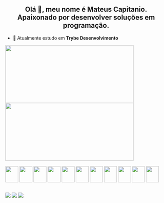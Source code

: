 <h2 align="center">
  Olá 👋, meu nome é Mateus Capitanio.
  <br>
  Apaixonado por desenvolver soluções em programação.
</h2>

- 🔭 Atualmente estudo em **Trybe Desenvolvimento**

<div>
  <a href="https://github.com/MateusCapitanio"><img width="400px" height="180em" src="https://github-readme-stats.vercel.app/api?username=MateusCapitanio&show_icons=true&theme=gruvbox" /></a>
  <a href="https://github.com/MateusCapitanio"><img width="400px" height="180em" src="https://github-readme-stats.vercel.app/api/top-langs/?username=MateusCapitanio&layout=compact&theme=gruvbox" />
    </div></a>

<br>

<div>
  <a href="https://github.com/MateusCapitanio"><img width="40" height="50" src="https://cdn.jsdelivr.net/gh/devicons/devicon/icons/html5/html5-original.svg" /></a>
  <a href="https://github.com/MateusCapitanio"><img width="40" height="50" src="https://cdn.jsdelivr.net/gh/devicons/devicon/icons/css3/css3-original.svg" /></a>
  <a href="https://github.com/MateusCapitanio"><img width="40" height="50" src="https://cdn.jsdelivr.net/gh/devicons/devicon/icons/javascript/javascript-original.svg" /></a>
  <a href="https://github.com/MateusCapitanio"><img width="40" height="50" src="https://cdn.jsdelivr.net/gh/devicons/devicon/icons/typescript/typescript-original.svg" /></a>
  <a href="https://github.com/MateusCapitanio"><img width="40" height="50" src="https://cdn.jsdelivr.net/gh/devicons/devicon/icons/react/react-original.svg" /></a>
  <a href="https://github.com/MateusCapitanio"><img width="40" height="50" src="https://cdn.jsdelivr.net/gh/devicons/devicon/icons/nodejs/nodejs-original.svg" /></a>
  <a href="https://github.com/MateusCapitanio"><img width="40" height="50" src="https://cdn.jsdelivr.net/gh/devicons/devicon/icons/sequelize/sequelize-original.svg" /></a>
  <a href="https://github.com/MateusCapitanio"><img width="40" height="50" src="https://cdn.jsdelivr.net/gh/devicons/devicon/icons/mysql/mysql-original.svg" /></a>
  <a href="https://github.com/MateusCapitanio"><img width="40" height="50" src="https://cdn.jsdelivr.net/gh/devicons/devicon/icons/mongodb/mongodb-original.svg" /></a>
  <a href="https://github.com/MateusCapitanio"><img width="40" height="50" src="https://cdn.jsdelivr.net/gh/devicons/devicon/icons/docker/docker-original.svg" /></a>
  <a href="https://github.com/MateusCapitanio"><img width="40" height="50" src="https://cdn.jsdelivr.net/gh/devicons/devicon/icons/git/git-original.svg" /></a>
</div>

##

<div>
  <a target="_blank" href="mailto:mateuscapitaniowork@gmail.com"><img src="https://img.shields.io/badge/Gmail-D14836?style=for-the-badge&logo=gmail&logoColor=white" /></a>
  <a target="_blank" href="https://www.instagram.com/mateus.capitanio"><img src="https://img.shields.io/badge/Instagram-E4405F?style=for-the-badge&logo=instagram&logoColor=white" /></a>
  <a target="_blank" href="https://linkedin.com/in/mateuscapitanio"><img src="https://img.shields.io/badge/LinkedIn-0077B5?style=for-the-badge&logo=linkedin&logoColor=white" /></a>
</div>

